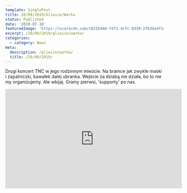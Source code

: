 ```yaml
---
template: SinglePost
title: 28/09/2019/Gliwice/Warka
status: Published
date: '2019-07-16'
featuredImage: 'https://ucarecdn.com/c8155d48-fdf1-4cfc-8339-2fb3da4f1495/'
excerpt: /28/09/2019/gliwice/warka/
categories:
  - category: News
meta:
  description: /gliwice/warka/
  title: /28/09/2019/
---
```

  
Drugi koncert TNC w jego rodzinnym mieúcie.
Na bramce jak zwykle maski i zapalniczki, kawałek dalej ubranka.
Wejście za dziabą nie działa, bo to nie my organizujemy. 
Ale wbijaj. Gramy pierwsi, 'supporty' po nas.



<iframe width="560" height="315" src="https://www.youtube.com/embed/KYluWol14Fw" frameborder="0" allow="accelerometer; autoplay; encrypted-media; gyroscope; picture-in-picture" allowfullscreen></iframe>
